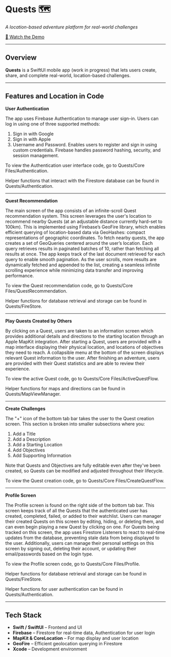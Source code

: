 # Quests 🗺️  
_A location-based adventure platform for real-world challenges_

[🎥 Watch the Demo](#) 

---

## Overview

**Quests** is a SwiftUI mobile app (work in progress) that lets users create, share, and complete real-world, location-based challenges. 

---

## Features and Location in Code

**User Authentication**

The app uses Firebase Authentication to manage user sign-in. Users can log in using one of three supported methods:
1. Sign in with Google
2. Sign in with Apple
3. Username and Password. Enables users to register and sign in using custom credentials. Firebase handles password hashing, security, and session management.

To view the Authentication user interface code, go to Quests/Core Files/Authentication.

Helper functions that interact with the Firestore database can be found in Quests/Authentication.

---

**Quest Recommendation**

The main screen of the app consists of an infinite-scroll Quest recommendation system. This screen leverages the user's location to recommend nearby Quests (at an adjustable distance currently hard-set to 100km). This is implemented using Firebase’s GeoFire library, which enables efficient querying of location-based data via GeoHashes: compact representations of geographic coordinates. 
To fetch nearby quests, the app creates a set of GeoQueries centered around the user’s location. Each query retrieves results in paginated batches of 10, rather than fetching all results at once. The app keeps track of the last document retrieved for each query to enable smooth pagination.
As the user scrolls, more results are dynamically fetched and appended to the list, creating a seamless infinite scrolling experience while minimizing data transfer and improving performance.

To view the Quest recommendation code, go to Quests/Core Files/QuestRecommendation.

Helper functions for database retrieval and storage can be found in Quests/FireStore.

---

**Play Quests Created by Others**  

By clicking on a Quest, users are taken to an information screen which provides additional details and directions to the starting location through an Apple MapKit integration. 
After starting a Quest, users are provided with a map interface displaying their physical location, and locations of objectives they need to reach. A collapsible menu at the bottom of the screen displays relevant Quest information to the user. 
After finishing an adventure, users are provided with their Quest statistics and are able to review their experience. 

To view the active Quest code, go to Quests/Core Files/ActiveQuestFlow.

Helper functions for maps and directions can be found in Quests/MapViewManager.

---

**Create Challenges**  

The "+" icon of the bottom tab bar takes the user to the Quest creation screen. This section is broken into smaller subsections where you:
1. Add a Title
2. Add a Description
3. Add a Starting Location
4. Add Objectives
5. Add Supporting Information

Note that Quests and Objectives are fully editable even after they've been created, so Quests can be modified and adjusted throughout their lifecycle. 

To view the Quest creation code, go to Quests/Core Files/CreateQuestFlow. 

---

**Profile Screen**

The Profile screen is found on the right side of the bottom tab bar. This screen keeps track of all the Quests that the authenticated user has created, completed, failed, or added to their watchlist. Users can manager their created Quests on this screen by editing, hiding, or deleting them, and can even begin playing a new Quest by clicking on one. 
For Quests being tracked on this screen, the app uses Firestore Listeners to react to real-time updates from the database, preventing stale data from being displayed to the user. 
Additionally, users can manage their personal settings on this screen by signing out, deleting their account, or updating their email/passwords based on the login type.

To view the Profile screen code, go to Quests/Core Files/Profile.

Helper functions for database retrieval and storage can be found in Quests/FireStore.

Helper functions for user authentication can be found in Quests/Authentication.

---

## Tech Stack

- **Swift / SwiftUI** – Frontend and UI
- **Firebase** – Firestore for real-time data, Authentication for user login
- **MapKit & CoreLocation** – For map display and user location
- **GeoFire** – Efficient geolocation querying in Firestore
- **Xcode** – Development environment



